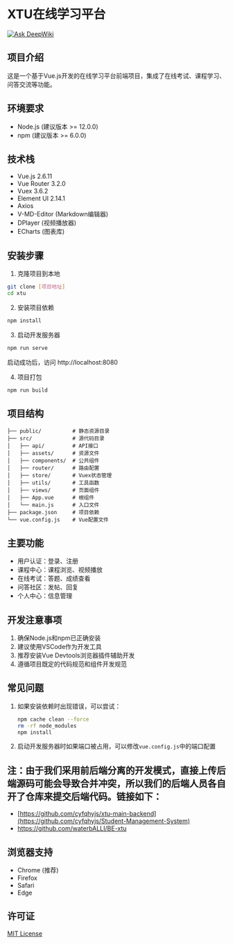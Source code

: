# XTU在线学习平台

[![Ask DeepWiki](https://deepwiki.com/badge.svg)](https://deepwiki.com/kingcard1989/xtu)

## 项目介绍
这是一个基于Vue.js开发的在线学习平台前端项目，集成了在线考试、课程学习、问答交流等功能。

## 环境要求
- Node.js (建议版本 >= 12.0.0)
- npm (建议版本 >= 6.0.0)

## 技术栈
- Vue.js 2.6.11
- Vue Router 3.2.0
- Vuex 3.6.2
- Element UI 2.14.1
- Axios
- V-MD-Editor (Markdown编辑器)
- DPlayer (视频播放器)
- ECharts (图表库)

## 安装步骤

1. 克隆项目到本地
```bash
git clone [项目地址]
cd xtu
```

2. 安装项目依赖
```bash
npm install
```

3. 启动开发服务器
```bash
npm run serve
```
启动成功后，访问 http://localhost:8080

4. 项目打包
```bash
npm run build
```

## 项目结构
```
├── public/          # 静态资源目录
├── src/             # 源代码目录
│   ├── api/         # API接口
│   ├── assets/      # 资源文件
│   ├── components/  # 公共组件
│   ├── router/      # 路由配置
│   ├── store/       # Vuex状态管理
│   ├── utils/       # 工具函数
│   ├── views/       # 页面组件
│   ├── App.vue      # 根组件
│   └── main.js      # 入口文件
├── package.json     # 项目依赖
└── vue.config.js    # Vue配置文件
```

## 主要功能
- 用户认证：登录、注册
- 课程中心：课程浏览、视频播放
- 在线考试：答题、成绩查看
- 问答社区：发帖、回复
- 个人中心：信息管理

## 开发注意事项
1. 确保Node.js和npm已正确安装
2. 建议使用VSCode作为开发工具
3. 推荐安装Vue Devtools浏览器插件辅助开发
4. 遵循项目既定的代码规范和组件开发规范

## 常见问题
1. 如果安装依赖时出现错误，可以尝试：
   ```bash
   npm cache clean --force
   rm -rf node_modules
   npm install
   ```

2. 启动开发服务器时如果端口被占用，可以修改`vue.config.js`中的端口配置


## 注：由于我们采用前后端分离的开发模式，直接上传后端源码可能会导致合并冲突，所以我们的后端人员各自开了仓库来提交后端代码。链接如下：
- [https://github.com/cyfqhyjs/xtu-main-backend](https://github.com/cyfqhyjs/Student-Management-System)
- https://github.com/waterbALLI/BE-xtu


## 浏览器支持
- Chrome (推荐)
- Firefox
- Safari
- Edge

## 许可证
[MIT License](LICENSE)

